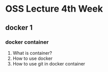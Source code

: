 # OSS Lecture 4th Week
## docker 1
### docker container

1. What is container?
2. How to use docker
3. How to use git in docker container


